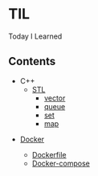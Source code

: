 # TIL
Today I Learned



## Contents

* C++
	+ [STL](./C++/STL)
		- [vector](./C++/STL/vector.md)
		- [queue](./C++/STL/queue.md)
		- [set](./C++/STL/set.md)
		- [map](./C++/STL/map.md)

- [Docker](./Docker)

  - [Dockerfile](./Docker/Dockerfile.md)
  - [Docker-compose](./Docker/Docker-compose.md)
  
  
  
  